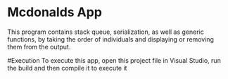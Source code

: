# Mcdonalds App 
This program contains stack queue, serialization, as well as generic functions, by taking the order of individuals and displaying or removing them from the output. 

#Execution
To execute this app, open this project file in Visual Studio, run the build and then compile it to execute it

